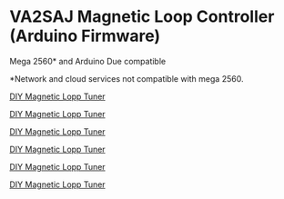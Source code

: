 # VA2SAJ Magnetic Loop Controller (Arduino Firmware)
Mega 2560* and Arduino Due compatible

*Network and cloud services not compatible with mega 2560.

[DIY Magnetic Lopp Tuner](https://www.qrz.com/hampages/va2saj/IMG_20190924_223347.jpg)

[DIY Magnetic Lopp Tuner](https://www.qrz.com/hampages/va2saj/va2saj/IMG_20190903_202258.jpg)

[DIY Magnetic Lopp Tuner](https://www.qrz.com/hampages/va2saj/va2saj/IMG_20190912_222157.jpg)

[DIY Magnetic Lopp Tuner](https://www.qrz.com/hampages/va2saj/IMG_20190915_224221.jpg)

[DIY Magnetic Lopp Tuner](https://www.qrz.com/hampages/va2saj/IMG_20190904_221644_1.jpg)

[DIY Magnetic Lopp Tuner](https://www.qrz.com/hampages/va2saj/IMG_20190904_221725.jpg)
